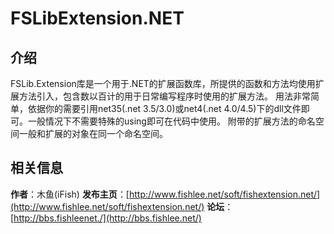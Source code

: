 ﻿FSLibExtension.NET
=====================


介绍
----------
FSLib.Extension库是一个用于.NET的扩展函数库，所提供的函数和方法均使用扩展方法引入，包含数以百计的用于日常编写程序时使用的扩展方法。
用法非常简单，依据你的需要引用net35(.net 3.5/3.0)或net4(.net 4.0/4.5)下的dll文件即可。一般情况下不需要特殊的using即可在代码中使用。
附带的扩展方法的命名空间一般和扩展的对象在同一个命名空间。


相关信息
----------
**作者**：木鱼(iFish)
**发布主页**：[http://www.fishlee.net/soft/fishextension.net/](http://www.fishlee.net/soft/fishextension.net/)
**论坛**： [http://bbs.fishleenet./](http://bbs.fishlee.net/)
